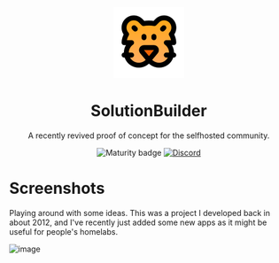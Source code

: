 <div align = "center">
  <img alt = "project logo" src = "logo.png" />
  <h1>SolutionBuilder</h1>

A recently revived proof of concept for the selfhosted community.

![Maturity badge](https://img.shields.io/badge/maturity-alpha-red)
[![Discord](https://img.shields.io/discord/846737624960860180?label=Discord%20Server)](https://discord.gg/jhYWWpNJ3v)


</div>

# Screenshots 

Playing around with some ideas. This was a project I developed back in about 2012, and I've recently just added some new apps as it might be useful for people's homelabs. 

![image](https://github.com/user-attachments/assets/66064c0e-bca5-42c8-8d9f-8990c97d0e71)

